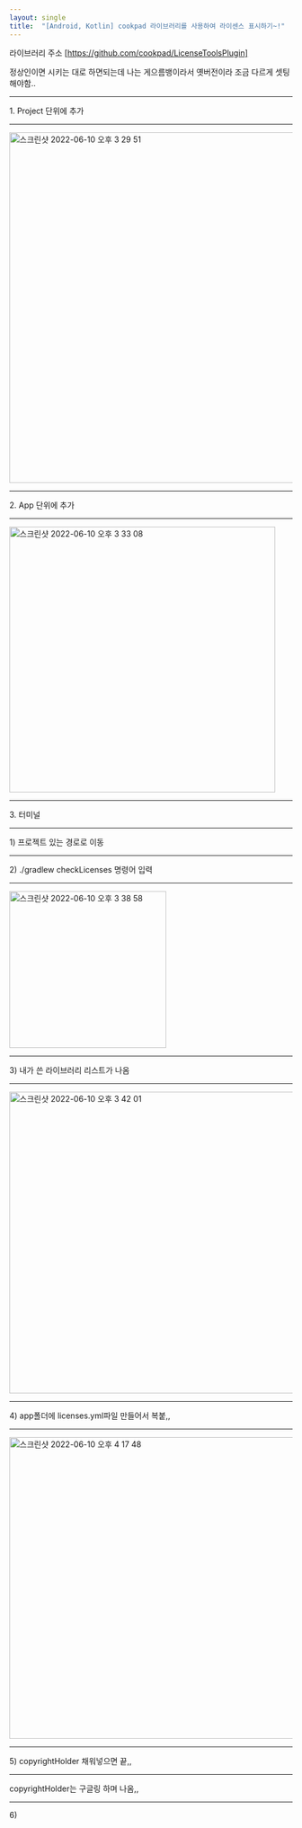 ```yaml
---
layout: single
title:  "[Android, Kotlin] cookpad 라이브러리를 사용하여 라이센스 표시하기~!"
---
```



라이브러리 주소
[https://github.com/cookpad/LicenseToolsPlugin]

정상인이면 시키는 대로 하면되는데 
나는 게으름뱅이라서 옛버전이라 조금 다르게 셋팅해야함..


<hr>
1. Project 단위에 추가
<hr>
<img width="624" alt="스크린샷 2022-06-10 오후 3 29 51" src="https://user-images.githubusercontent.com/32595762/173004814-2e30fc48-f855-4b1e-8e63-22173eb3b204.png">
<hr>
2. App 단위에 추가
<hr>
<img width="473" alt="스크린샷 2022-06-10 오후 3 33 08" src="https://user-images.githubusercontent.com/32595762/173005133-7030aa10-0d8f-48e3-95bd-0cac830ea549.png">
<hr>
3. 터미널
<hr>
1) 프로젝트 있는 경로로 이동
<hr>
2) ./gradlew checkLicenses 명령어 입력
<hr>
<img width="279" alt="스크린샷 2022-06-10 오후 3 38 58" src="https://user-images.githubusercontent.com/32595762/173005923-482cec0e-7af4-4bf2-bead-f05f8f497e71.png">
<hr>
3) 내가 쓴 라이브러리 리스트가 나옴
<hr>
<img width="537" alt="스크린샷 2022-06-10 오후 3 42 01" src="https://user-images.githubusercontent.com/32595762/173006362-ef8cb6ef-c3da-49ef-a6d5-9968279deeb4.png">
<hr>
4) app폴더에 licenses.yml파일 만들어서 복붙,,
<hr>
<img width="537" alt="스크린샷 2022-06-10 오후 4 17 48" src="https://user-images.githubusercontent.com/32595762/173011641-e24593ac-b8e8-4088-9c10-a1b81f9e0078.png">
<hr>
5) copyrightHolder 채워넣으면 끝,,
<hr>
copyrightHolder는 구글링 하며 나옴,,
<hr>
6)
